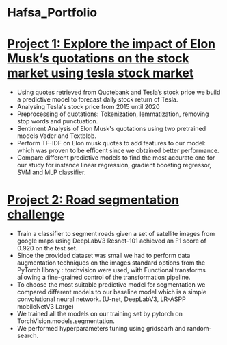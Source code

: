 # Hafsa_Portfolio

# [Project 1: Explore the impact of Elon Musk’s quotations on the stock market using tesla stock market](https://github.com/epfl-ada/ada-2021-project-noname)

* Using quotes retrieved from Quotebank and Tesla’s stock price we build a predictive model to forecast daily stock return of Tesla.
* Analysing Tesla's stock price from 2015 until 2020
* Preprocessing of quotations: Tokenization, lemmatization, removing stop words and punctuation. 
* Sentiment Analysis of Elon Musk's quotations using two pretrained models Vader and Textblob. 
* Perform TF-IDF on Elon musk quotes to add features to our model: which was proven to be efficent since we obtained better performance.
* Compare different predictive models to find the most accurate one for our study for instance linear regression, gradient boosting regressor, SVM and MLP classifier.


# [Project 2: Road segmentation challenge](https://github.com/CS-433/ml-project-2-hse)

* Train a classifier to segment roads given a set of satellite images from google maps using DeepLabV3 Resnet-101 achieved an F1 score of 0.920 on the test set. 
* Since the provided dataset was small we had to perform data augmentation techniques on the images standard options from the PyTorch library : torchvision were used, with Functional transforms allowing a fine-grained control of the transformation pipeline. 
* To choose the most suitable predictive model for segmentation we compared different models to our baseline model which is a simple convolutional neural network. (U-net, DeepLabV3, LR-ASPP mobileNetV3 Large) 
* We trained all the models on our training set by pytorch on TorchVision.models.segmentation.
* We performed hyperparameters tuning using gridsearh and random-search.



